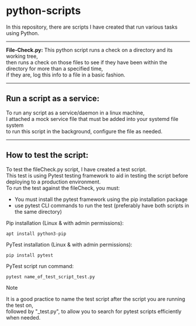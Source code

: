 # python-scripts

In this repository, there are scripts I have created that run various tasks using Python.

<hr/>

<b>File-Check.py:</b> This python script runs a check on a directory and its working tree,<br/>
then runs a check on those files to see if they have been within the directory for more than a specified time,<br/>
if they are, log this info to a file in a basic fashion.

<hr/>

<h2>Run a script as a service:</h2>
To run any script as a service/daemon in a linux machine,<br/>
I attached a mock service file that must be added into your systemd file system<br/>
to run this script in the background, configure the file as needed.

<hr/>

<h2>How to test the script:</h2>
To test the fileCheck.py script, I have created a test script.<br/>
This test is using Pytest testing framework to aid in testing the script before deploying to a production environment.<br/>
To run the test against the fileCheck, you must:
 
 - You must install the pytest framework using the pip installation package
 - use pytest CLI commands to run the test (preferably have both scripts in the same directory)

Pip installation (Linux & with admin permissions):
```
apt install python3-pip
```


PyTest installation (Linux & with admin permissions):
```
pip install pytest
```

PyTest script run command:
```
pytest name_of_test_script_test.py
```

> [!NOTE]  
> It is a good practice to name the test script after the script you are running the test on,<br/>
>followed by "_test.py", to allow you to search for pytest scripts efficiently when needed.
